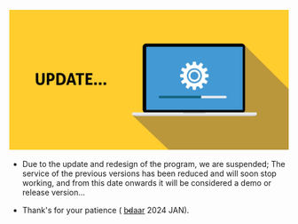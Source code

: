![img](https://github.com/bdaar/SHIELD/blob/main/UI-UX%2Fupdate.png)


- Due to the update and redesign of the program, we are suspended;
The service of the previous versions has been reduced and will soon stop working, and from this date onwards it will be considered a demo or release version...

+ Thank's for your patience ( [b̴d̴aar](https://github.com/bdaar) 2024 JAN).
